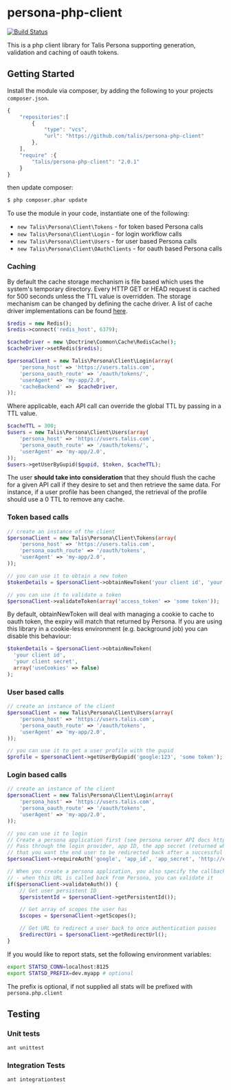 persona-php-client
==================

[![Build Status](https://travis-ci.org/talis/persona-php-client.svg?branch=master)](https://travis-ci.org/talis/persona-php-client)

This is a php client library for Talis Persona supporting generation, validation and caching of oauth tokens.

## Getting Started
Install the module via composer, by adding the following to your projects ``composer.json``.

```javascript
{
    "repositories":[
        {
            "type": "vcs",
            "url": "https://github.com/talis/persona-php-client"
        },
    ],
    "require" :{
        "talis/persona-php-client": "2.0.1"
    }
}
```
then update composer:
```bash
$ php composer.phar update
```

To use the module in your code, instantiate one of the following:
* ```new Talis\Persona\Client\Tokens``` - for token based Persona calls
* ```new Talis\Persona\Client\Login``` - for login workflow calls
* ```new Talis\Persona\Client\Users``` - for user based Persona calls
* ```new Talis\Persona\Client\OAuthClients``` - for oauth based Persona calls

### Caching
By default the cache storage mechanism is file based which uses the system's temporary directory.
Every HTTP GET or HEAD request is cached for 500 seconds unless the TTL
value is overridden. The storage mechanism can be changed by defining the
cache driver. A list of cache driver implementations can be found
[here](https://github.com/doctrine/cache/tree/master/lib/Doctrine/Common/Cache).
```php
$redis = new Redis();
$redis->connect('redis_host', 6379);

$cacheDriver = new \Doctrine\Common\Cache\RedisCache();
$cacheDriver->setRedis($redis);

$personaClient = new Talis\Persona\Client\Login(array(
    'persona_host' => 'https://users.talis.com',
    'persona_oauth_route' => '/oauth/tokens/',
    'userAgent' => 'my-app/2.0',
    'cacheBackend' =>  $cacheDriver,
));
```

Where applicable, each API call can override the global TTL by passing in a TTL value.
```php
$cacheTTL = 300;
$users = new Talis\Persona\Client\Users(array(
    'persona_host' => 'https://users.talis.com',
    'persona_oauth_route' => '/oauth/tokens/',
    'userAgent' => 'my-app/2.0',
));
$users->getUserByGupid($gupid, $token, $cacheTTL);
```
The user __should take into consideration__ that they should flush the cache for a given API call if they
desire to set and then retrieve the same data. For instance, if a user profile has been changed, the retrieval
of the profile should use a 0 TTL to remove any cache.

### Token based calls
```php
// create an instance of the client
$personaClient = new Talis\Persona\Client\Tokens(array(
    'persona_host' => 'https://users.talis.com',
    'persona_oauth_route' => '/oauth/tokens',
    'userAgent' => 'my-app/2.0',
));

// you can use it to obtain a new token
$tokenDetails = $personaClient->obtainNewToken('your client id', 'your client secret');

// you can use it to validate a token
$personaClient->validateToken(array('access_token' => 'some token'));
```

By default, obtainNewToken will deal with managing a cookie to cache to oauth token, the expiry will match that
returned by Persona. If you are using this library in a cookie-less environment (e.g. background job) you can disable this behaviour:
```php
$tokenDetails = $personaClient->obtainNewToken(
  'your client id',
  'your client secret',
  array('useCookies' => false)
);
```

### User based calls
```php
// create an instance of the client
$personaClient = new Talis\Persona\Client\Users(array(
    'persona_host' => 'https://users.talis.com',
    'persona_oauth_route' => '/oauth/tokens',
    'userAgent' => 'my-app/2.0',
));

// you can use it to get a user profile with the gupid
$profile = $personaClient->getUserByGupid('google:123', 'some token');
```

### Login based calls
```php
// create an instance of the client
$personaClient = new Talis\Persona\Client\Login(array(
    'persona_host' => 'https://users.talis.com',
    'persona_oauth_route' => '/oauth/tokens',
    'userAgent' => 'my-app/2.0',
));

// you can use it to login
// Create a persona application first (see persona server API docs http://docs.talispersona.apiary.io/#applications).
// Pass through the login provider, app ID, the app secret (returned when you create an application) and the URL
// that you want the end user to be redirected back after a successful login.
$personaClient->requireAuth('google', 'app_id', 'app_secret', 'http://example.com/account');

// When you create a persona application, you also specify the callback URL for the app
// - when this URL is called back from Persona, you can validate it
if($personaClient->validateAuth()) {
    // Get user persistent ID
    $persistentId = $personaClient->getPersistentId());

    // Get array of scopes the user has
    $scopes = $personaClient->getScopes();

    // Get URL to redirect a user back to once authentication passes
    $redirectUri = $personaClient->getRedirectUrl();
}
```

If you would like to report stats, set the following environment variables:
```bash
export STATSD_CONN=localhost:8125
export STATSD_PREFIX=dev.myapp # optional
```

The prefix is optional, if not supplied all stats will be prefixed with `persona.php.client`

## Testing
### Unit tests
```bash
ant unittest
```
### Integration Tests
```bash
ant integrationtest
```
